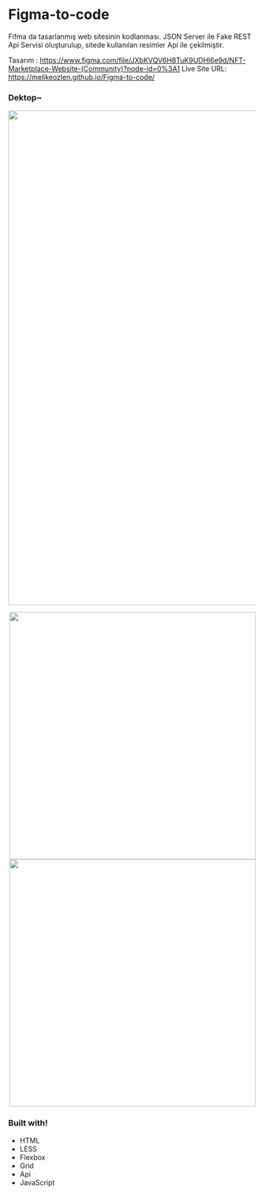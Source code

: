 # Figma-to-code
Fifma da tasarlanmış web sitesinin kodlanması. 
JSON Server ile Fake REST Api Servisi oluşturulup, sitede kullanılan resimler Api ile çekilmiştir.

Tasarım : https://www.figma.com/file/JXbKVQV6H8TuK9UDHl6e9d/NFT-Marketplace-Website-(Community)?node-id=0%3A1
Live Site URL: https://melikeozlen.github.io/Figma-to-code/

### Dektop~

<p align="center">
  <img width="1000" height="auto" src="https://user-images.githubusercontent.com/44196940/167248427-bd5d319f-97e4-4f77-8864-5b110328f808.PNG">
</p>

<p align="center">
  <img width="500" height="auto" src="https://user-images.githubusercontent.com/44196940/167248432-0436e59d-5fec-468d-879b-d87b0b6b0e9e.PNG">
  <img width="500" height="auto" src="https://user-images.githubusercontent.com/44196940/167248434-83b24960-a108-4eb6-85de-573be54c53f3.PNG">
</p>

### Built with!
- HTML
- LESS
- Flexbox
- Grid
- Api
- JavaScript
